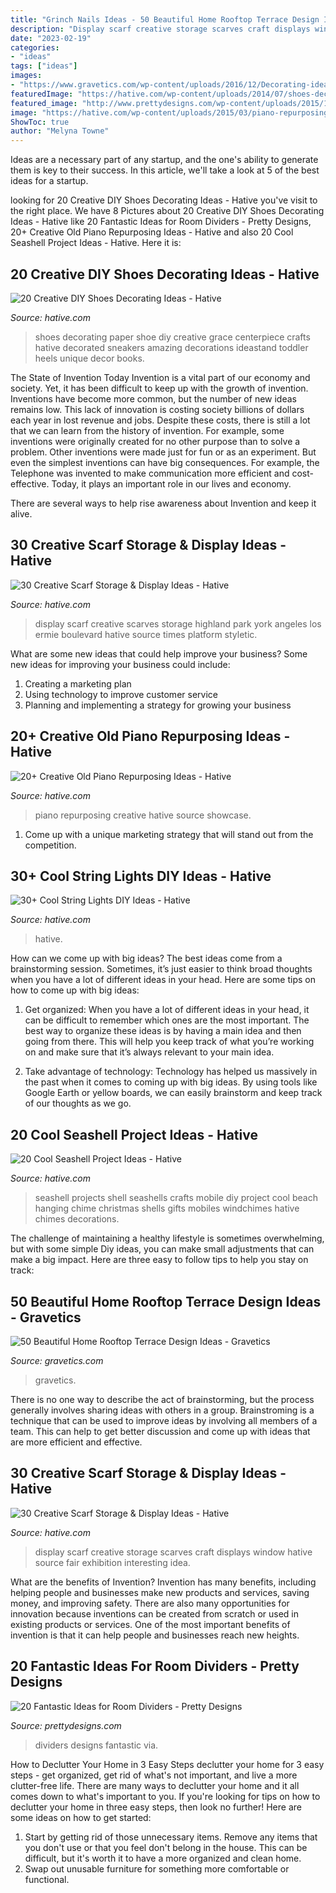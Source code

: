 ```yaml
---
title: "Grinch Nails Ideas - 50 Beautiful Home Rooftop Terrace Design Ideas"
description: "Display scarf creative storage scarves craft displays window hative source fair exhibition interesting idea"
date: "2023-02-19"
categories:
- "ideas"
tags: ["ideas"]
images:
- "https://www.gravetics.com/wp-content/uploads/2016/12/Decorating-ideas-for-innovative-design-modern-terrace.jpg"
featuredImage: "https://hative.com/wp-content/uploads/2014/07/shoes-decorating-ideas/2-shoes-decorating-ideas.jpg"
featured_image: "http://www.prettydesigns.com/wp-content/uploads/2015/10/Home-Dividers.jpg"
image: "https://hative.com/wp-content/uploads/2015/03/piano-repurposing-ideas/3-creative-old-piano-repurposing-ideas.jpg"
ShowToc: true
author: "Melyna Towne"
---
```



Ideas are a necessary part of any startup, and the one's ability to generate them is key to their success. In this article, we'll take a look at 5 of the best ideas for a startup.

	

		
looking for 20 Creative DIY Shoes Decorating Ideas - Hative you've visit to the right place. We have 8 Pictures about 20 Creative DIY Shoes Decorating Ideas - Hative like 20 Fantastic Ideas for Room Dividers - Pretty Designs, 20+ Creative Old Piano Repurposing Ideas - Hative and also 20 Cool Seashell Project Ideas - Hative. Here it is:
		
    
## 20 Creative DIY Shoes Decorating Ideas - Hative

<img loading=lazy src="https://hative.com/wp-content/uploads/2014/07/shoes-decorating-ideas/2-shoes-decorating-ideas.jpg" onerror="this.onerror=null;this.src='https://tse4.mm.bing.net/th?id=OIP.UH8zd2fBy10xGP3flOrXCQHaJ6&amp;pid=15.1';" alt="20 Creative DIY Shoes Decorating Ideas - Hative">

_Source: hative.com_

>shoes decorating paper shoe diy creative grace centerpiece crafts hative decorated sneakers amazing decorations ideastand toddler heels unique decor books. 

	

The State of Invention Today
Invention is a vital part of our economy and society. Yet, it has been difficult to keep up with the growth of invention. Inventions have become more common, but the number of new ideas remains low. This lack of innovation is costing society billions of dollars each year in lost revenue and jobs.
Despite these costs, there is still a lot that we can learn from the history of invention. For example, some inventions were originally created for no other purpose than to solve a problem. Other inventions were made just for fun or as an experiment. But even the simplest inventions can have big consequences. For example, the Telephone was invented to make communication more efficient and cost-effective. Today, it plays an important role in our lives and economy.

There are several ways to help rise awareness about Invention and keep it alive.

    
## 30 Creative Scarf Storage &amp; Display Ideas - Hative

<img loading=lazy src="https://hative.com/wp-content/uploads/2015/03/scarf-storage-ideas/13-creative-scarf-storage-and-display-ideas.jpg" onerror="this.onerror=null;this.src='https://tse4.mm.bing.net/th?id=OIP.gXSSa2kUOVXuXFYRtm4rxAHaLd&amp;pid=15.1';" alt="30 Creative Scarf Storage &amp; Display Ideas - Hative">

_Source: hative.com_

>display scarf creative scarves storage highland park york angeles los ermie boulevard hative source times platform styletic. 

	

What are some new ideas that could help improve your business?
Some new ideas for improving your business could include: 
1. Creating a marketing plan 
2. Using technology to improve customer service 
3. Planning and implementing a strategy for growing your business 

    
## 20+ Creative Old Piano Repurposing Ideas - Hative

<img loading=lazy src="https://hative.com/wp-content/uploads/2015/03/piano-repurposing-ideas/3-creative-old-piano-repurposing-ideas.jpg" onerror="this.onerror=null;this.src='https://tse2.mm.bing.net/th?id=OIP.fZyI6Aend51J7hFtCSwxMQAAAA&amp;pid=15.1';" alt="20+ Creative Old Piano Repurposing Ideas - Hative">

_Source: hative.com_

>piano repurposing creative hative source showcase. 

	

1. Come up with a unique marketing strategy that will stand out from the competition.

    
## 30+ Cool String Lights DIY Ideas - Hative

<img loading=lazy src="http://hative.com/wp-content/uploads/2015/01/string-lights-diy-ideas/27-string-lights-diy-ideas.jpg" onerror="this.onerror=null;this.src='https://tse2.mm.bing.net/th?id=OIP.oaoiOre59uFKUhHaYEqeIgHaJ5&amp;pid=15.1';" alt="30+ Cool String Lights DIY Ideas - Hative">

_Source: hative.com_

>hative. 

	

How can we come up with big ideas?
The best ideas come from a brainstorming session. Sometimes, it’s just easier to think broad thoughts when you have a lot of different ideas in your head. Here are some tips on how to come up with big ideas:
1. Get organized: When you have a lot of different ideas in your head, it can be difficult to remember which ones are the most important. The best way to organize these ideas is by having a main idea and then going from there. This will help you keep track of what you’re working on and make sure that it’s always relevant to your main idea.

2. Take advantage of technology: Technology has helped us massively in the past when it comes to coming up with big ideas. By using tools like Google Earth or yellow boards, we can easily brainstorm and keep track of our thoughts as we go.

    
## 20 Cool Seashell Project Ideas - Hative

<img loading=lazy src="https://hative.com/wp-content/uploads/2014/12/seashell-project-ideas/3-seashell-chime.jpg" onerror="this.onerror=null;this.src='https://tse2.mm.bing.net/th?id=OIP.6sveIlQV3ojnz8Rb677pAgHaLH&amp;pid=15.1';" alt="20 Cool Seashell Project Ideas - Hative">

_Source: hative.com_

>seashell projects shell seashells crafts mobile diy project cool beach hanging chime christmas shells gifts mobiles windchimes hative chimes decorations. 

	

The challenge of maintaining a healthy lifestyle is sometimes overwhelming, but with some simple Diy ideas, you can make small adjustments that can make a big impact. Here are three easy to follow tips to help you stay on track:

    
## 50 Beautiful Home Rooftop Terrace Design Ideas - Gravetics

<img loading=lazy src="https://www.gravetics.com/wp-content/uploads/2016/12/Decorating-ideas-for-innovative-design-modern-terrace.jpg" onerror="this.onerror=null;this.src='https://tse4.mm.bing.net/th?id=OIP.RnuK7uVdNfwSiwTP6L0oOgHaLJ&amp;pid=15.1';" alt="50 Beautiful Home Rooftop Terrace Design Ideas - Gravetics">

_Source: gravetics.com_

>gravetics. 

	

There is no one way to describe the act of brainstorming, but the process generally involves sharing ideas with others in a group. Brainstroming is a technique that can be used to improve ideas by involving all members of a team. This can help to get better discussion and come up with ideas that are more efficient and effective.

    
## 30 Creative Scarf Storage &amp; Display Ideas - Hative

<img loading=lazy src="https://hative.com/wp-content/uploads/2015/03/scarf-storage-ideas/27-creative-scarf-storage-and-display-ideas.jpg" onerror="this.onerror=null;this.src='https://tse3.mm.bing.net/th?id=OIP.apHzrUS_MR1NliMR8RBmkAHaRI&amp;pid=15.1';" alt="30 Creative Scarf Storage &amp; Display Ideas - Hative">

_Source: hative.com_

>display scarf creative storage scarves craft displays window hative source fair exhibition interesting idea. 

	

What are the benefits of Invention?
Invention has many benefits, including helping people and businesses make new products and services, saving money, and improving safety. There are also many opportunities for innovation because inventions can be created from scratch or used in existing products or services. One of the most important benefits of invention is that it can help people and businesses reach new heights.

    
## 20 Fantastic Ideas For Room Dividers - Pretty Designs

<img loading=lazy src="http://www.prettydesigns.com/wp-content/uploads/2015/10/Home-Dividers.jpg" onerror="this.onerror=null;this.src='https://tse3.mm.bing.net/th?id=OIP.93_JteOG07ItVQcB7BCi1wHaJ4&amp;pid=15.1';" alt="20 Fantastic Ideas for Room Dividers - Pretty Designs">

_Source: prettydesigns.com_

>dividers designs fantastic via. 

	

How to Declutter Your Home in 3 Easy Steps
declutter your home for 3 easy steps - get organized, get rid of what's not important, and live a more clutter-free life.
There are many ways to declutter your home and it all comes down to what's important to you. If you're looking for tips on how to declutter your home in three easy steps, then look no further! Here are some ideas on how to get started: 

1. Start by getting rid of those unnecessary items. Remove any items that you don't use or that you feel don't belong in the house. This can be difficult, but it's worth it to have a more organized and clean home. 
2. Swap out unusable furniture for something more comfortable or functional.

